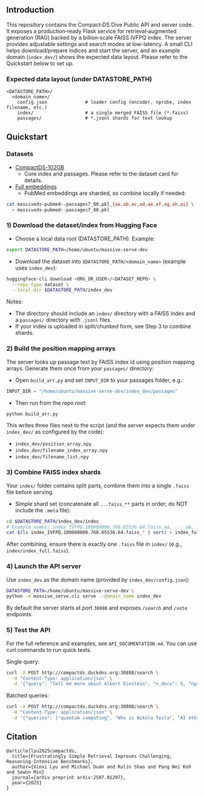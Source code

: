 ## Introduction

This repository contains the Compact‑DS Dive Public API and server code. It exposes a production‑ready Flask service for retrieval‑augmented generation (RAG) backed by a billion‑scale FAISS IVFPQ index. The server provides adjustable settings and search modes at low-latency. A small CLI helps download/prepare indices and start the server, and an example domain (`index_dev/`) shows the expected data layout. Please refer to the Quickstart below to set up.

### Expected data layout (under DATASTORE_PATH)

```
<DATASTORE_PATH>/
  <domain_name>/
    config.json              # loader config (encoder, nprobe, index filename, etc.)
    index/                   # a single merged FAISS file (*.faiss)
    passages/                # *.jsonl shards for text lookup
```

## Quickstart 

### Datasets
- [CompactDS-102GB](https://huggingface.co/datasets/alrope/CompactDS-102GB)
  - Core index and passages. Please refer to the dataset card for details.
- [Full embeddings](https://huggingface.co/datasets/alrope/cpds_embeddings/tree/main)
  - PubMed embeddings are sharded, so combine locally if needed:
```bash
cat massiveds-pubmed--passages7_00.pkl_{aa,ab,ac,ad,ae,af,ag,ah,ai} \
  > massiveds-pubmed--passages7_00.pkl
```


### 1) Download the dataset/index from Hugging Face

- Choose a local data root (DATASTORE_PATH). Example:
```bash
export DATASTORE_PATH=/home/ubuntu/massive-serve-dev
```

- Download the dataset into `$DATASTORE_PATH/<domain_name>` (example uses `index_dev`):
```bash
huggingface-cli download <ORG_OR_USER>/<DATASET_REPO> \
  --repo-type dataset \
  --local-dir $DATASTORE_PATH/index_dev
```

Notes:
- The directory should include an `index/` directory with a FAISS index and a `passages/` directory with `.jsonl` files.
- If your index is uploaded in split/chunked form, see Step 3 to combine shards.

### 2) Build the position mapping arrays 

The server looks up passage text by FAISS index id using position mapping arrays. Generate them once from your `passages/` directory:

- Open `build_arr.py` and set `INPUT_DIR` to your passages folder, e.g.:
```python
INPUT_DIR = "/home/ubuntu/massive-serve-dev/index_dev/passages"
```

- Then run from the repo root:
```bash
python build_arr.py
```

This writes three files next to the script (and the server expects them under `index_dev/` as configured by the code):
- `index_dev/position_array.npy`
- `index_dev/filename_index_array.npy`
- `index_dev/filename_list.npy`

### 3) Combine FAISS index shards

Your `index/` folder contains split parts, combine them into a single `.faiss` file before serving.

- Simple shard set (concatenate all `...faiss_**` parts in order; do NOT include the `.meta` file):
```bash
cd $DATASTORE_PATH/index_dev/index
# Example names: index_IVFPQ.100000000.768.65536.64.faiss_aa, ..._ab, ..._ac, ...
cat $(ls index_IVFPQ.100000000.768.65536.64.faiss_* | sort) > index_full.faiss
```

After combining, ensure there is exactly one `.faiss` file in `index/` (e.g., `index/index_full.faiss`).

### 4) Launch the API server

Use `index_dev` as the domain name (provided by `index_dev/config.json`):
```bash
DATASTORE_PATH=/home/ubuntu/massive-serve-dev \
python -m massive_serve.cli serve --domain_name index_dev
```

By default the server starts at port `30888` and exposes `/search` and `/vote` endpoints.

### 5) Test the API
For the full reference and examples, see `API_DOCUMENTATION.md`. You can use curl commands to run quick tests. 

Single query:
```bash
curl -X POST http://compactds.duckdns.org:30888/search \
  -H "Content-Type: application/json" \
  -d '{"query": "Tell me more about Albert Einstein", "n_docs": 5, "nprobe": 32}'
```

Batched queries:
```bash
curl -X POST http://compactds.duckdns.org:30888/search \
  -H "Content-Type: application/json" \
  -d '{"queries": ["quantum computing", "Who is Nikola Tesla", "AI ethics"], "n_docs": 2}'
```


## Citation
```
@article{lyu2025compactds,
  title={Frustratingly Simple Retrieval Improves Challenging, Reasoning-Intensive Benchmarks},
  author={Xinxi Lyu and Michael Duan and Rulin Shao and Pang Wei Koh and Sewon Min}
  journal={arXiv preprint arXiv:2507.01297},
  year={2025}
}
```
